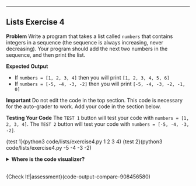 ----------

## Lists Exercise 4

**Problem**
Write a program that takes a list called `numbers` that contains integers in a sequence (the sequence is always increasing, never decreasing). Your program should add the next two numbers in the sequence, and then print the list.

**Expected Output**
* If `numbers = [1, 2, 3, 4]` then you will print `[1, 2, 3, 4, 5, 6]`
* If `numbers = [-5, -4, -3, -2]` then you will print `[-5, -4, -3, -2, -1, 0]`

**Important**
Do not edit the code in the top section. This code is necessary for the auto-grader to work. Add your code in the section below. 

**Testing Your Code**
The `TEST 1` button will test your code with `numbers = [1, 2, 3, 4]`. The `TEST 2` button will test your code with `numbers = [-5, -4, -3, -2]`.

{test 1}(python3 code/lists/exercise4.py 1 2 3 4)
{test 2}(python3 code/lists/exercise4.py -5 -4 -3 -2)

<details>
  <summary><strong>Where is the code visualizer?</strong></summary>
  Unfortunately, the code visualizer does not work with the statement <code>import sys</code>. Since importing the <code>sys</code> module is required for this problem, the code visualizer will not be available for this problem.
</details><br>

{Check It!|assessment}(code-output-compare-908456580)

